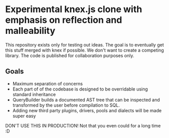 # Experimental knex.js clone with emphasis on reflection and malleability

This repository exists only for testing out ideas. The goal is to eventually get this stuff merged with knex if possible. We don't want to create a competing library. The code is published for collaboration purposes only.

## Goals

* Maximum separation of concerns
* Each part of of the codebase is designed to be overridable using standard inheritance
* QueryBuilder builds a documented AST tree that can be inspected and transformed by the user before compilation to SQL.
* Adding new third party plugins, drivers, pools and dialects will be made super easy

DON'T USE THIS IN PRODUCTION! Not that you even could for a long time :D
